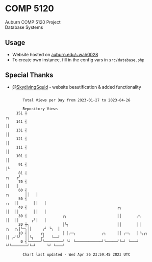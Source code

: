 # COMP 5120
Auburn COMP 5120 Project  
Database Systems

## Usage
- Website hosted on [auburn.edu/~wah0028](https://webhome.auburn.edu/~wah0028/)
- To create own instance, fill in the config vars in `src/database.php`

## Special Thanks
- [@SkydivingSquid](https://github.com/SkydivingSquid) - website beautification & added functionality

```

        Total Views per Day from 2023-01-27 to 2023-04-26

        Repository Views
     151 ┼                                                                                       ╭╮
     141 ┤                                                                                       ││
     131 ┤                                                                                       ││
     121 ┤                                                                                       ││
     111 ┤                                                                                       ││
     101 ┤                                                                                       ││
      91 ┤                                                                                       │╰
      81 ┤                                                                                 ╭╮   ╭╯
      70 ┤                                                                                 ││   │
      60 ┤                                                                        ╭╮       ││   │
      50 ┤                                                                    ╭╮  ││       ││   │
      40 ┤                                         ╭╮                         ││  ││       ││   │
      30 ┤                ╭╮                       ││       ╭╮                ││  ││      ╭╯│   │
      20 ┼╮               │╰╮                      ││       ││          ╭╮  ╭╮│╰─╮││     ╭╯ ╰╮  │
      10 ┤│     ╭╮        │ │╭─╮            ╭╮     ││ ╭─╮   │╰╮╭╮       ││ ╭╯╰╯  ││╰╮   ╭╯   ╰──╯
       0 ┤╰─────╯╰────────╯ ╰╯ ╰────────────╯╰─────╯╰─╯ ╰───╯ ╰╯╰───────╯╰─╯     ╰╯ ╰───╯

        Chart last updated - Wed Apr 26 23:59:45 2023 UTC
        
```
